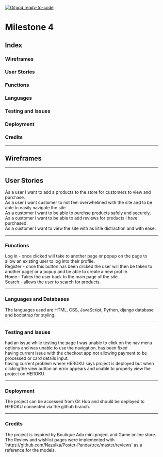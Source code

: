 [![Gitpod ready-to-code](https://img.shields.io/badge/Gitpod-ready--to--code-blue?logo=gitpod)]()

# Milestone 4

## Index

### Wireframes
### User Stories
### Functions
### Languages
### Testing and Issues
### Deployment
### Credits

---

## Wireframes



---

## User Stories

As a user I want to add a products to the store for customers to view and purchase.<br>
As a user i want customer to not feel overwhelmed with the site and to be able to easily navigate the site.<br>
As a customer i want to be able to purchse products safely and securely, <br>
As a customer i want to be able to add reviews for products i have purchased.<br>
As a customer I want to view the site with as liitle distraction and with ease.<br>

---

### Functions

Log in - once clicked will take to another page or popup on the page to allow an existing user to log into their profile.<br>
Register - once this button has been clicked the user will then be taken to another page/ or a popup and be able to create a new profile.<br>
Home - Takes the user back to the main page of the site.<br>
Search - allows the user to search for products.<br>

---

### Languages and Databases

The languages used are HTML, CSS, JavaScript, Python, django database and bootstrap for styling.

---

### Testing and Issues

had an issue while testing the page I was unable to click on the nav menu options and was unable to use the navigation. has been fixed<br>
having current issue with the checkout app not allowing payment to be processed or card details input.<br>
having current problem where HEROKU says project is deployed but when clickingthe view button an error appears and unable to properly view the project on HEROKU.<br>


---

### Deployment

The project can be accessed from Git Hub and should be deployed to HEROKU connected via the github branch.

---
### Credits

The project is inspired by Boutique Ado mini project and Game online store.
The Review and wishlist pages were implemented with 'https://github.com/Nazulka/Poster-Panda/tree/master/reviews' as a reference for the models.

